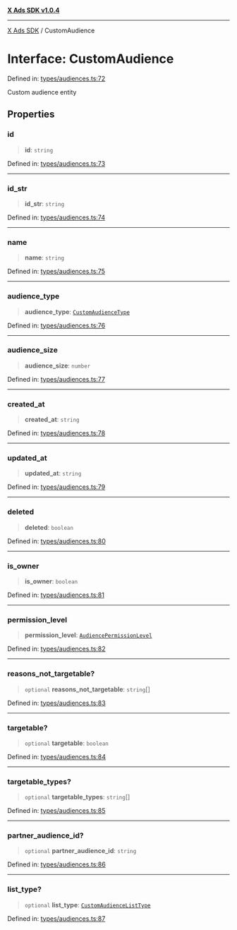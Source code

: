 [**X Ads SDK v1.0.4**](../README.md)

***

[X Ads SDK](../globals.md) / CustomAudience

# Interface: CustomAudience

Defined in: [types/audiences.ts:72](https://github.com/kage1020/x-ads-sdk/blob/main/src/types/audiences.ts#L72)

Custom audience entity

## Properties

### id

> **id**: `string`

Defined in: [types/audiences.ts:73](https://github.com/kage1020/x-ads-sdk/blob/main/src/types/audiences.ts#L73)

***

### id\_str

> **id\_str**: `string`

Defined in: [types/audiences.ts:74](https://github.com/kage1020/x-ads-sdk/blob/main/src/types/audiences.ts#L74)

***

### name

> **name**: `string`

Defined in: [types/audiences.ts:75](https://github.com/kage1020/x-ads-sdk/blob/main/src/types/audiences.ts#L75)

***

### audience\_type

> **audience\_type**: [`CustomAudienceType`](../type-aliases/CustomAudienceType.md)

Defined in: [types/audiences.ts:76](https://github.com/kage1020/x-ads-sdk/blob/main/src/types/audiences.ts#L76)

***

### audience\_size

> **audience\_size**: `number`

Defined in: [types/audiences.ts:77](https://github.com/kage1020/x-ads-sdk/blob/main/src/types/audiences.ts#L77)

***

### created\_at

> **created\_at**: `string`

Defined in: [types/audiences.ts:78](https://github.com/kage1020/x-ads-sdk/blob/main/src/types/audiences.ts#L78)

***

### updated\_at

> **updated\_at**: `string`

Defined in: [types/audiences.ts:79](https://github.com/kage1020/x-ads-sdk/blob/main/src/types/audiences.ts#L79)

***

### deleted

> **deleted**: `boolean`

Defined in: [types/audiences.ts:80](https://github.com/kage1020/x-ads-sdk/blob/main/src/types/audiences.ts#L80)

***

### is\_owner

> **is\_owner**: `boolean`

Defined in: [types/audiences.ts:81](https://github.com/kage1020/x-ads-sdk/blob/main/src/types/audiences.ts#L81)

***

### permission\_level

> **permission\_level**: [`AudiencePermissionLevel`](../type-aliases/AudiencePermissionLevel.md)

Defined in: [types/audiences.ts:82](https://github.com/kage1020/x-ads-sdk/blob/main/src/types/audiences.ts#L82)

***

### reasons\_not\_targetable?

> `optional` **reasons\_not\_targetable**: `string`[]

Defined in: [types/audiences.ts:83](https://github.com/kage1020/x-ads-sdk/blob/main/src/types/audiences.ts#L83)

***

### targetable?

> `optional` **targetable**: `boolean`

Defined in: [types/audiences.ts:84](https://github.com/kage1020/x-ads-sdk/blob/main/src/types/audiences.ts#L84)

***

### targetable\_types?

> `optional` **targetable\_types**: `string`[]

Defined in: [types/audiences.ts:85](https://github.com/kage1020/x-ads-sdk/blob/main/src/types/audiences.ts#L85)

***

### partner\_audience\_id?

> `optional` **partner\_audience\_id**: `string`

Defined in: [types/audiences.ts:86](https://github.com/kage1020/x-ads-sdk/blob/main/src/types/audiences.ts#L86)

***

### list\_type?

> `optional` **list\_type**: [`CustomAudienceListType`](../type-aliases/CustomAudienceListType.md)

Defined in: [types/audiences.ts:87](https://github.com/kage1020/x-ads-sdk/blob/main/src/types/audiences.ts#L87)

